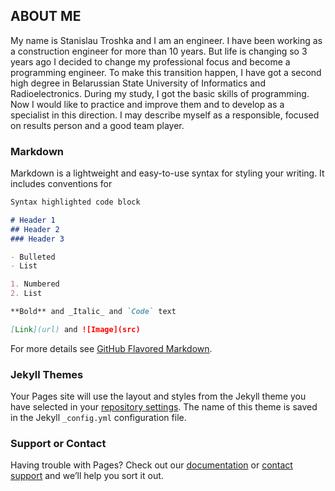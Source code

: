 ## ABOUT ME

My name is Stanislau Troshka and I am an engineer. I have been working as a construction engineer for more than 10 years. But life is changing so 3 years ago I decided to change my professional focus and become a programming engineer. To make this transition happen, I have got a second high degree in Belarussian State University of Informatics and Radioelectronics. During my study, I got the basic skills of programming. Now I would like to practice and improve them and to develop as a specialist in this direction. I may describe myself as a responsible, focused on results person and a good team player. 

### Markdown

Markdown is a lightweight and easy-to-use syntax for styling your writing. It includes conventions for

```markdown
Syntax highlighted code block

# Header 1
## Header 2
### Header 3

- Bulleted
- List

1. Numbered
2. List

**Bold** and _Italic_ and `Code` text

[Link](url) and ![Image](src)
```

For more details see [GitHub Flavored Markdown](https://guides.github.com/features/mastering-markdown/).

### Jekyll Themes

Your Pages site will use the layout and styles from the Jekyll theme you have selected in your [repository settings](https://github.com/sttr19/sttr19.github.io/settings). The name of this theme is saved in the Jekyll `_config.yml` configuration file.

### Support or Contact

Having trouble with Pages? Check out our [documentation](https://help.github.com/categories/github-pages-basics/) or [contact support](https://github.com/contact) and we’ll help you sort it out.
